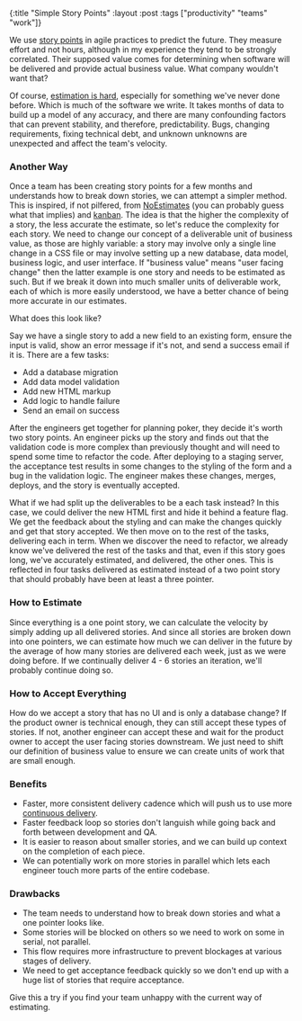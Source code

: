 {:title "Simple Story Points"
:layout :post
:tags ["productivity" "teams" "work"]}

We use [story points][storypoints] in agile practices to predict the future. They measure effort and not hours, although in my experience they tend to be strongly correlated. Their supposed value comes for determining when software will be delivered and provide actual business value. What company wouldn't want that?

Of course, [estimation is hard][estimation], especially for something we've never done before. Which is much of the software we write. It takes months of data to build up a model of any accuracy, and there are many confounding factors that can prevent stability, and therefore, predictability. Bugs, changing requirements, fixing technical debt, and unknown unknowns are unexpected and affect the team's velocity.

### Another Way

Once a team has been creating story points for a few months and understands how to break down stories, we can attempt a simpler method. This is inspired, if not pilfered, from [NoEstimates][noestimates] (you can probably guess what that implies) and [kanban][kanban]. The idea is that the higher the complexity of a story, the less accurate the estimate, so let's reduce the complexity for each story. We need to change our concept of a deliverable unit of business value, as those are highly variable: a story may involve only a single line change in a CSS file or may involve setting up a new database, data model, business logic, and user interface. If "business value" means "user facing change" then the latter example is one story and needs to be estimated as such. But if we break it down into much smaller units of deliverable work, each of which is more easily understood, we have a better chance of being more accurate in our estimates.

What does this look like?

Say we have a single story to add a new field to an existing form, ensure the input is valid, show an error message if it's not, and send a success email if it is. There are a few tasks:

* Add a database migration
* Add data model validation
* Add new HTML markup
* Add logic to handle failure
* Send an email on success

After the engineers get together for planning poker, they decide it's worth two story points. An engineer picks up the story and finds out that the validation code is more complex than previously thought and will need to spend some time to refactor the code. After deploying to a staging server, the acceptance test results in some changes to the styling of the form and a bug in the validation logic. The engineer makes these changes, merges, deploys, and the story is eventually accepted.

What if we had split up the deliverables to be a each task instead? In this case, we could deliver the new HTML first and hide it behind a feature flag. We get the feedback about the styling and can make the changes quickly and get that story accepted. We then move on to the rest of the tasks, delivering each in term. When we discover the need to refactor, we already know we've delivered the rest of the tasks and that, even if this story goes long, we've accurately estimated, and delivered, the other ones. This is reflected in four tasks delivered as estimated instead of a two point story that should probably have been at least a three pointer.

### How to Estimate

Since everything is a one point story, we can calculate the velocity by simply adding up all delivered stories. And since all stories are broken down into one pointers, we can estimate how much we can deliver in the future by the average of how many stories are delivered each week, just as we were doing before. If we continually deliver 4 - 6 stories an iteration, we'll probably continue doing so.

### How to Accept Everything

How do we accept a story that has no UI and is only a database change? If the product owner is technical enough, they can still accept these types of stories. If not, another engineer can accept these and wait for the product owner to accept the user facing stories downstream. We just need to shift our definition of business value to ensure we can create units of work that are small enough.

### Benefits

* Faster, more consistent delivery cadence which will push us to use more [continuous delivery](http://martinfowler.com/bliki/ContinuousDelivery.html).
* Faster feedback loop so stories don't languish while going back and forth between development and QA.
* It is easier to reason about smaller stories, and we can build up context on the completion of each piece.
* We can potentially work on more stories in parallel which lets each engineer touch more parts of the entire codebase.

### Drawbacks

* The team needs to understand how to break down stories and what a one pointer looks like.
* Some stories will be blocked on others so we need to work on some in serial, not parallel.
* This flow requires more infrastructure to prevent blockages at various stages of delivery.
* We need to get acceptance feedback quickly so we don't end up with a huge list of stories that require acceptance.

Give this a try if you find your team unhappy with the current way of estimating.

[storypoints]: https://agilefaq.wordpress.com/2007/11/13/what-is-a-story-point/
[estimation]: https://blog.8thlight.com/uncle-bob/2012/04/20/Why-Is-Estimating-So-Hard.html
[noestimates]: http://softwaredevelopmenttoday.com/noestimates/
[kanban]: https://en.wikipedia.org/wiki/Kanban
